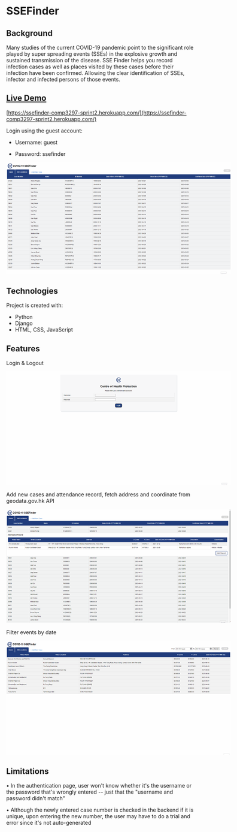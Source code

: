 # SSEFinder

## Background

Many studies of the current COVID-19 pandemic point to the significant role played by super spreading events (SSEs) in the explosive growth and sustained transmission of the disease.
SSE Finder helps you record infection cases as well as places visited by these cases before their infection have been confirmed. Allowing the clear identification of SSEs, infector and infected persons of those events.

## [Live Demo](https://ssefinder-comp3297-sprint2.herokuapp.com/)

[https://ssefinder-comp3297-sprint2.herokuapp.com/](https://ssefinder-comp3297-sprint2.herokuapp.com/)

Login using the guest account:

- Username: guest

- Password: ssefinder

<div style="width:900px;margin:0 auto"><img src="./docs/demo.gif" width="600"></div>


## Technologies
Project is created with:
* Python
* Django
* HTML, CSS, JavaScript


## Features
Login & Logout
<div style="width:900px;margin:0 auto"><img src="./docs/login.gif" width="600"></div>

Add new cases and attendance record, fetch address and coordinate from geodata.gov.hk API
<div style="width:900px;margin:0 auto"><img src="./docs/addCase.gif" width="600"></div>

Filter events by date
<div style="width:900px;margin:0 auto"><img src="./docs/filter.gif" width="600"></div>

## Limitations
 
• In the authentication page, user won't know whether it's the username or the password that's wrongly entered --  just that the "username and password didn't match"

• Although the newly entered case number is checked in the backend if it is unique, upon entering the new number, the user may have to do a trial and error since it's not auto-generated


